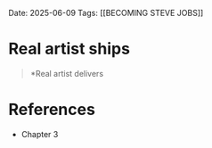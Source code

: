 Date: 2025-06-09
Tags: [[BECOMING STEVE JOBS]]

# Real artist ships

> *Real artist delivers 
# References 
- Chapter 3